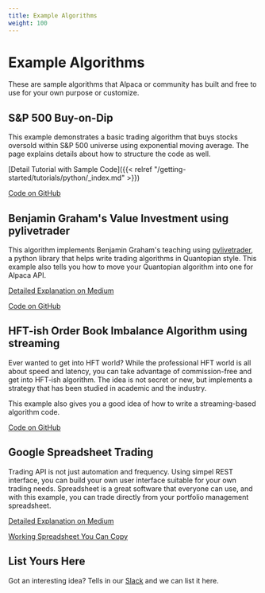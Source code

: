 ```yaml
---
title: Example Algorithms
weight: 100
---
```


# Example Algorithms

These are sample algorithms that Alpaca or community has built and free to use for your own purpose or customize.

## S&P 500 Buy-on-Dip

This example demonstrates a basic trading algorithm that buys stocks oversold within S&P 500 universe
using exponential moving average. The page explains details about how to structure the code as well.

[Detail Tutorial with Sample Code]({{< relref "/getting-started/tutorials/python/_index.md" >}})

[Code on GitHub](https://github.com/alpacahq/samplealgo01)

## Benjamin Graham's Value Investment using pylivetrader

This algorithm implements Benjamin Graham's teaching using [pylivetrader](https://github.com/alpacahq/pylivetrader),
a python library that helps write trading algorithms in Quantopian style. This example also tells you
how to move your Quantopian algorithm into one for Alpaca API.

[Detailed Explanation on Medium](https://medium.com/automation-generation/teaching-your-computer-to-invest-with-python-commission-free-automated-investing-5ade10961e08)

[Code on GitHub](https://github.com/alpacahq/pylivetrader/tree/master/examples/graham-fundamentals)

## HFT-ish Order Book Imbalance Algorithm using streaming

Ever wanted to get into HFT world? While the professional HFT world is all about speed and latency,
you can take advantage of commission-free and get into HFT-ish algorithm. The idea is not secret
or new, but implements a strategy that has been studied in academic and the industry.

This example also gives you a good idea of how to write a streaming-based algorithm code.

[Code on GitHub](https://github.com/alpacahq/example-hft)


## Google Spreadsheet Trading

Trading API is not just automation and frequency. Using simpel REST interface, you can build
your own user interface suitable for your own trading needs. Spreadsheet is a great software
that everyone can use, and with this example, you can trade directly from your portfolio
management spreadsheet.

[Detailed Explanation on Medium](https://medium.com/automation-generation/manage-your-stocks-from-google-spreadsheet-using-api-43026db44289)

[Working Spreadsheet You Can Copy](https://docs.google.com/spreadsheets/d/1RLvSmDEfS7U2OrqlUYvv_8KpHJ15tzACK_JvmRYXm1k/edit#gid=0)


## List Yours Here

Got an interesting idea? Tells in our [Slack](https://alpaca.markets/slack) and we can list it here.
